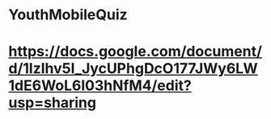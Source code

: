 # YouthMobileQuiz

# https://docs.google.com/document/d/1lzIhv5I_JycUPhgDcO177JWy6LW1dE6WoL6l03hNfM4/edit?usp=sharing
